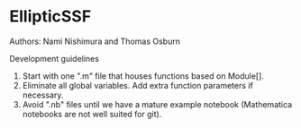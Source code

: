 # EllipticSSF

Authors: Nami Nishimura and Thomas Osburn

Development guidelines
1. Start with one ".m" file that houses functions based on Module[].
2. Eliminate all global variables. Add extra function parameters if necessary.
3. Avoid ".nb" files until we have a mature example notebook (Mathematica notebooks are not well suited for git).
